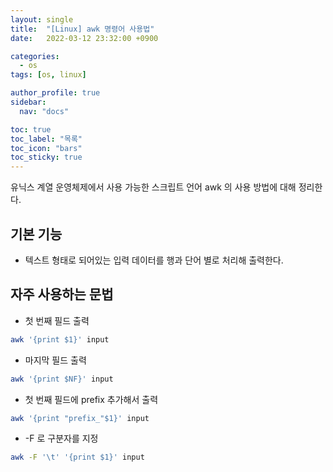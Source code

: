 ```yaml
---
layout: single
title:  "[Linux] awk 명령어 사용법"
date:   2022-03-12 23:32:00 +0900

categories:
  - os
tags: [os, linux]

author_profile: true
sidebar:
  nav: "docs"

toc: true
toc_label: "목록"
toc_icon: "bars"
toc_sticky: true
---
```


유닉스 계열 운영체제에서 사용 가능한 스크립트 언어 awk 의 사용 방법에 대해 정리한다.  

## 기본 기능
* 텍스트 형태로 되어있는 입력 데이터를 행과 단어 별로 처리해 출력한다.

## 자주 사용하는 문법
* 첫 번째 필드 출력
```bash
awk '{print $1}' input
```
* 마지막 필드 출력
```bash
awk '{print $NF}' input
```
* 첫 번째 필드에 prefix 추가해서 출력
```bash
awk '{print "prefix_"$1}' input
```
*  -F 로 구분자를 지정
```bash
awk -F '\t' '{print $1}' input
```
